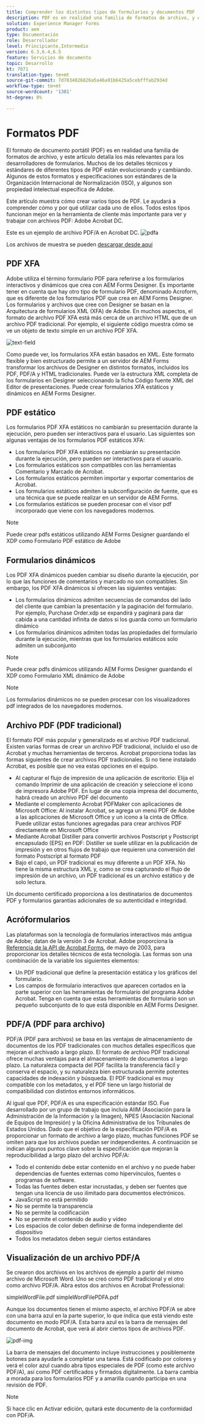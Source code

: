 ```yaml
---
title: Comprender los distintos tipos de formularios y documentos PDF
description: PDF es en realidad una familia de formatos de archivo, y este artículo describe los tipos de PDF que son importantes y relevantes para los desarrolladores de formularios.
solution: Experience Manager Forms
product: aem
type: Documentación
role: Desarrollador
level: Principiante,Intermedio
version: 6.3,6.4,6.5
feature: Servicios de documento
topic: Desarrollo
kt: 7071
translation-type: tm+mt
source-git-commit: 7d7034026826a5a46a91b6425a5cebfffab2934d
workflow-type: tm+mt
source-wordcount: '1301'
ht-degree: 0%

---
```



# Formatos PDF

El formato de documento portátil (PDF) es en realidad una familia de formatos de archivo, y este artículo detalla los más relevantes para los desarrolladores de formularios. Muchos de los detalles técnicos y estándares de diferentes tipos de PDF están evolucionando y cambiando. Algunos de estos formatos y especificaciones son estándares de la Organización Internacional de Normalización (ISO), y algunos son propiedad intelectual específica de Adobe.

Este artículo muestra cómo crear varios tipos de PDF. Le ayudará a comprender cómo y por qué utilizar cada uno de ellos. Todos estos tipos funcionan mejor en la herramienta de cliente más importante para ver y trabajar con archivos PDF: Adobe Acrobat DC.

Este es un ejemplo de archivo PDF/A en Acrobat DC.
![pdfa](assets/pdfa-file-in-acrobat.png)

Los archivos de muestra se pueden [descargar desde aquí](assets/pdf-file-types.zip)

## PDF XFA

Adobe utiliza el término formulario PDF para referirse a los formularios interactivos y dinámicos que crea con AEM Forms Designer. Es importante tener en cuenta que hay otro tipo de formulario PDF, denominado Acroform, que es diferente de los formularios PDF que crea en AEM Forms Designer. Los formularios y archivos que cree con Designer se basan en la Arquitectura de formularios XML (XFA) de Adobe. En muchos aspectos, el formato de archivo PDF XFA está más cerca de un archivo HTML que de un archivo PDF tradicional. Por ejemplo, el siguiente código muestra cómo se ve un objeto de texto simple en un archivo PDF XFA.

![text-field](assets/text-field.JPG)

Como puede ver, los formularios XFA están basados en XML. Este formato flexible y bien estructurado permite a un servidor de AEM Forms transformar los archivos de Designer en distintos formatos, incluidos los PDF, PDF/A y HTML tradicionales. Puede ver la estructura XML completa de los formularios en Designer seleccionando la ficha Código fuente XML del Editor de presentaciones. Puede crear formularios XFA estáticos y dinámicos en AEM Forms Designer.

## PDF estático

Los formularios PDF XFA estáticos no cambiarán su presentación durante la ejecución, pero pueden ser interactivos para el usuario. Las siguientes son algunas ventajas de los formularios PDF estáticos XFA:

* Los formularios PDF XFA estáticos no cambiarán su presentación durante la ejecución, pero pueden ser interactivos para el usuario.
* Los formularios estáticos son compatibles con las herramientas Comentario y Marcado de Acrobat.
* Los formularios estáticos permiten importar y exportar comentarios de Acrobat.
* Los formularios estáticos admiten la subconfiguración de fuente, que es una técnica que se puede realizar en un servidor de AEM Forms.
* Los formularios estáticos se pueden procesar con el visor pdf incorporado que viene con los navegadores modernos.

>[!NOTE]
> Puede crear pdfs estáticos utilizando AEM Forms Designer guardando el XDP como Formulario PDF estático de Adobe

## Formularios dinámicos

Los PDF XFA dinámicos pueden cambiar su diseño durante la ejecución, por lo que las funciones de comentarios y marcado no son compatibles. Sin embargo, los PDF XFA dinámicos sí ofrecen las siguientes ventajas:

* Los formularios dinámicos admiten secuencias de comandos del lado del cliente que cambian la presentación y la paginación del formulario. Por ejemplo, Purchase Order.xdp se expandirá y paginará para dar cabida a una cantidad infinita de datos si los guarda como un formulario dinámico
* Los formularios dinámicos admiten todas las propiedades del formulario durante la ejecución, mientras que los formularios estáticos solo admiten un subconjunto


>[!NOTE]
> Puede crear pdfs dinámicos utilizando AEM Forms Designer guardando el XDP como Formulario XML dinámico de Adobe

>[!NOTE]
> Los formularios dinámicos no se pueden procesar con los visualizadores pdf integrados de los navegadores modernos.


## Archivo PDF (PDF tradicional)

El formato PDF más popular y generalizado es el archivo PDF tradicional. Existen varias formas de crear un archivo PDF tradicional, incluido el uso de Acrobat y muchas herramientas de terceros. Acrobat proporciona todas las formas siguientes de crear archivos PDF tradicionales. Si no tiene instalado Acrobat, es posible que no vea estas opciones en el equipo.

* Al capturar el flujo de impresión de una aplicación de escritorio: Elija el comando Imprimir de una aplicación de creación y seleccione el icono de impresora Adobe PDF. En lugar de una copia impresa del documento, habrá creado un archivo PDF del documento
* Mediante el complemento Acrobat PDFMaker con aplicaciones de Microsoft Office: Al instalar Acrobat, se agrega un menú PDF de Adobe a las aplicaciones de Microsoft Office y un icono a la cinta de Office. Puede utilizar estas funciones agregadas para crear archivos PDF directamente en Microsoft Office
* Mediante Acrobat Distiller para convertir archivos Postscript y Postscript encapsulado (EPS) en PDF: Distiller se suele utilizar en la publicación de impresión y en otros flujos de trabajo que requieren una conversión del formato Postscript al formato PDF
* Bajo el capó, un PDF tradicional es muy diferente a un PDF XFA. No tiene la misma estructura XML y, como se crea capturando el flujo de impresión de un archivo, un PDF tradicional es un archivo estático y de solo lectura.

Un documento certificado proporciona a los destinatarios de documentos PDF y formularios garantías adicionales de su autenticidad e integridad.

## Acróformularios

Las plataformas son la tecnología de formularios interactivos más antigua de Adobe; datan de la versión 3 de Acrobat. Adobe proporciona la [Referencia de la API de Acrobat Forms](assets/FormsAPIReference.pdf), de mayo de 2003, para proporcionar los detalles técnicos de esta tecnología. Las formas son una combinación de la variable
los siguientes elementos:

* Un PDF tradicional que define la presentación estática y los gráficos del formulario.
* Los campos de formulario interactivos que aparecen cortados en la parte superior con las herramientas de formulario del programa Adobe Acrobat. Tenga en cuenta que estas herramientas de formulario son un pequeño subconjunto de lo que está disponible en AEM Forms Designer.

## PDF/A (PDF para archivo)

PDF/A (PDF para archivos) se basa en las ventajas de almacenamiento de documentos de los PDF tradicionales con muchos detalles específicos que mejoran el archivado a largo plazo. El formato de archivo PDF tradicional ofrece muchas ventajas para el almacenamiento de documentos a largo plazo. La naturaleza compacta del PDF facilita la transferencia fácil y conserva el espacio, y su naturaleza bien estructurada permite potentes capacidades de indexación y búsqueda. El PDF tradicional es muy compatible con los metadatos, y el PDF tiene un largo historial de compatibilidad con distintos entornos informáticos.

Al igual que PDF, PDF/A es una especificación estándar ISO. Fue desarrollado por un grupo de trabajo que incluía AIIM (Asociación para la Administración de la Información y la Imagen), NPES (Asociación Nacional de Equipos de Impresión) y la Oficina Administrativa de los Tribunales de Estados Unidos. Dado que el objetivo de la especificación PDF/A es proporcionar un formato de archivo a largo plazo, muchas funciones PDF se omiten para que los archivos puedan ser independientes. A continuación se indican algunos puntos clave sobre la especificación que mejoran la reproducibilidad a largo plazo del archivo PDF/A:

* Todo el contenido debe estar contenido en el archivo y no puede haber dependencias de fuentes externas como hipervínculos, fuentes o programas de software.
* Todas las fuentes deben estar incrustadas, y deben ser fuentes que tengan una licencia de uso ilimitado para documentos electrónicos.
* JavaScript no está permitido
* No se permite la transparencia
* No se permite la codificación
* No se permite el contenido de audio y vídeo
* Los espacios de color deben definirse de forma independiente del dispositivo
* Todos los metadatos deben seguir ciertos estándares

## Visualización de un archivo PDF/A

Se crearon dos archivos en los archivos de ejemplo a partir del mismo archivo de Microsoft Word. Uno se creó como PDF tradicional y el otro como archivo PDF/A. Abra estos dos archivos en Acrobat Professional:

simpleWordFile.pdf
simpleWordFilePDFA.pdf

Aunque los documentos tienen el mismo aspecto, el archivo PDF/A se abre con una barra azul en la parte superior, lo que indica que está viendo este documento en modo PDF/A. Esta barra azul es la barra de mensajes del documento de Acrobat, que verá al abrir ciertos tipos de archivos PDF.

![pdf-img](assets/pdfa-message.png)

La barra de mensajes del documento incluye instrucciones y posiblemente botones para ayudarle a completar una tarea. Está codificado por colores y verá el color azul cuando abra tipos especiales de PDF (como este archivo PDF/A), así como PDF certificados y firmados digitalmente. La barra cambia a morada para los formularios PDF y a amarilla cuando participa en una revisión de PDF.

>[!NOTE]
> Si hace clic en Activar edición, quitará este documento de la conformidad con PDF/A.




